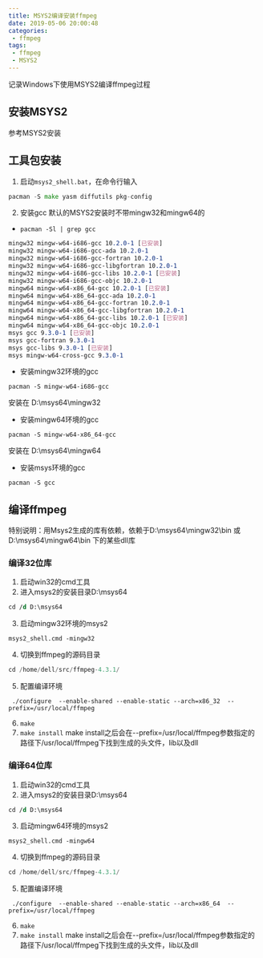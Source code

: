 ```yaml
---
title: MSYS2编译安装ffmpeg
date: 2019-05-06 20:00:48
categories: 
 - ffmpeg
tags:
 - ffmpeg
 - MSYS2
---
```


记录Windows下使用MSYS2编译ffmpeg过程
<!-- more -->

## 安装MSYS2

参考MSYS2安装

## 工具包安装
1. 启动`msys2_shell.bat`，在命令行输入
``` go
pacman -S make yasm diffutils pkg-config
```
2. 安装gcc
默认的MSYS2安装时不带mingw32和mingw64的
- `pacman -Sl | grep gcc`
``` scss
mingw32 mingw-w64-i686-gcc 10.2.0-1 [已安装]
mingw32 mingw-w64-i686-gcc-ada 10.2.0-1
mingw32 mingw-w64-i686-gcc-fortran 10.2.0-1
mingw32 mingw-w64-i686-gcc-libgfortran 10.2.0-1
mingw32 mingw-w64-i686-gcc-libs 10.2.0-1 [已安装]
mingw32 mingw-w64-i686-gcc-objc 10.2.0-1
mingw64 mingw-w64-x86_64-gcc 10.2.0-1 [已安装]
mingw64 mingw-w64-x86_64-gcc-ada 10.2.0-1
mingw64 mingw-w64-x86_64-gcc-fortran 10.2.0-1
mingw64 mingw-w64-x86_64-gcc-libgfortran 10.2.0-1
mingw64 mingw-w64-x86_64-gcc-libs 10.2.0-1 [已安装]
mingw64 mingw-w64-x86_64-gcc-objc 10.2.0-1
msys gcc 9.3.0-1 [已安装]
msys gcc-fortran 9.3.0-1
msys gcc-libs 9.3.0-1 [已安装]
msys mingw-w64-cross-gcc 9.3.0-1
```
- 安装mingw32环境的gcc
``` nginx
pacman -S mingw-w64-i686-gcc
```
安装在 D:\msys64\mingw32
- 安装mingw64环境的gcc
``` nginx
pacman -S mingw-w64-x86_64-gcc
```
安装在 D:\msys64\mingw64
- 安装msys环境的gcc
``` nginx
pacman -S gcc 
```


## 编译ffmpeg
特别说明：用Msys2生成的库有依赖，依赖于D:\msys64\mingw32\bin 或 D:\msys64\mingw64\bin 下的某些dll库

### 编译32位库
1. 启动win32的cmd工具
2. 进入msys2的安装目录D:\msys64
``` stata
cd /d D:\msys64
```
3. 启动mingw32环境的msys2
``` stylus
msys2_shell.cmd -mingw32
```
4. 切换到ffmpeg的源码目录
``` gradle
cd /home/dell/src/ffmpeg-4.3.1/
```
5. 配置编译环境
``` brainfuck
 ./configure  --enable-shared --enable-static --arch=x86_32  --prefix=/usr/local/ffmpeg
```
6. `make`
7. `make install`
make install之后会在--prefix=/usr/local/ffmpeg参数指定的路径下/usr/local/ffmpeg下找到生成的头文件，lib以及dll

### 编译64位库
1. 启动win32的cmd工具
2. 进入msys2的安装目录D:\msys64
``` stata
cd /d D:\msys64
```
3. 启动mingw64环境的msys2
``` stylus
msys2_shell.cmd -mingw64
```
4. 切换到ffmpeg的源码目录
``` gradle
cd /home/dell/src/ffmpeg-4.3.1/
```
5. 配置编译环境
``` brainfuck
 ./configure  --enable-shared --enable-static --arch=x86_64  --prefix=/usr/local/ffmpeg
```
6. `make`
7. `make install`
make install之后会在--prefix=/usr/local/ffmpeg参数指定的路径下/usr/local/ffmpeg下找到生成的头文件，lib以及dll




